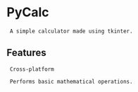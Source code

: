 # PyCalc #

     A simple calculator made using tkinter.

## Features ##
     Cross-platform
     
     Performs basic mathematical operations.
    
